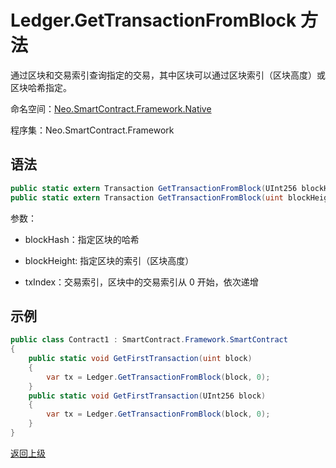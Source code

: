 # Ledger.GetTransactionFromBlock 方法

通过区块和交易索引查询指定的交易，其中区块可以通过区块索引（区块高度）或区块哈希指定。

命名空间：[Neo.SmartContract.Framework.Native](../../native.md)

程序集：Neo.SmartContract.Framework

## 语法

```cs
public static extern Transaction GetTransactionFromBlock(UInt256 blockHash, int txIndex);
public static extern Transaction GetTransactionFromBlock(uint blockHeight, int txIndex);
```

参数：

- blockHash：指定区块的哈希

- blockHeight: 指定区块的索引（区块高度）
- txIndex：交易索引，区块中的交易索引从 0 开始，依次递增

## 示例

```cs
public class Contract1 : SmartContract.Framework.SmartContract
{
    public static void GetFirstTransaction(uint block)
    {
        var tx = Ledger.GetTransactionFromBlock(block, 0);
    }
    public static void GetFirstTransaction(UInt256 block)
    {
        var tx = Ledger.GetTransactionFromBlock(block, 0);
    }
}
```
[返回上级](../Ledger.md)